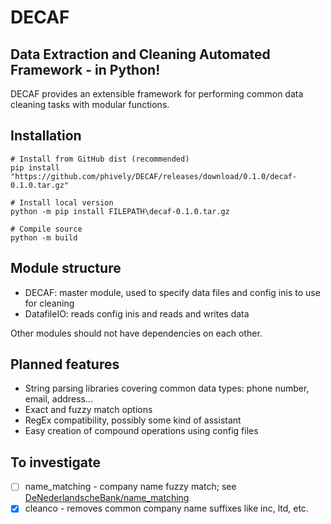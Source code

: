 # DECAF
## Data Extraction and Cleaning Automated Framework - in Python!

DECAF provides an extensible framework for performing common data cleaning tasks with modular functions.

## Installation

~~~
# Install from GitHub dist (recommended)
pip install "https://github.com/phively/DECAF/releases/download/0.1.0/decaf-0.1.0.tar.gz"

# Install local version
python -m pip install FILEPATH\decaf-0.1.0.tar.gz

# Compile source
python -m build
~~~

## Module structure

* DECAF: master module, used to specify data files and config inis to use for cleaning
* DatafileIO: reads config inis and reads and writes data

Other modules should not have dependencies on each other.

## Planned features

* String parsing libraries covering common data types: phone number, email, address...
* Exact and fuzzy match options
* RegEx compatibility, possibly some kind of assistant
* Easy creation of compound operations using config files

## To investigate

- [ ] name_matching - company name fuzzy match; see [DeNederlandscheBank/name_matching](https://github.com/DeNederlandscheBank/name_matching/tree/main)
- [x] cleanco - removes common company name suffixes like inc, ltd, etc.
